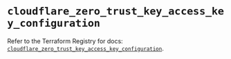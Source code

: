# `cloudflare_zero_trust_key_access_key_configuration`

Refer to the Terraform Registry for docs: [`cloudflare_zero_trust_key_access_key_configuration`](https://registry.terraform.io/providers/cloudflare/cloudflare/4.46.0/docs/resources/zero_trust_key_access_key_configuration).
